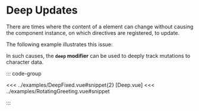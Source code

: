 # Deep Updates

There are times where the content of a element can change without causing the component instance, on which directives are registered, to update.

The following example illustrates this issue:

<preview-container hide-heading>
  <DeepBroken />
</preview-container>

In such causes, the **`deep`&nbsp;modifier** can be used to deeply track mutations to character data.

::: code-group

<<< ../examples/DeepFixed.vue#snippet{2} [Deep.vue]
<<< ../examples/RotatingGreeting.vue#snippet

:::

<preview-container>
  <DeepFixed />
</preview-container>

<script setup>
import DeepFixed from '../examples/DeepFixed.vue';
import DeepBroken from '../examples/DeepBroken.vue';
</script>
